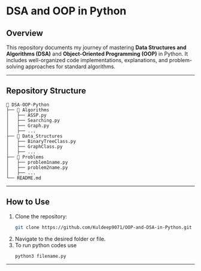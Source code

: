 # DSA and OOP in Python

## Overview
This repository documents my journey of mastering **Data Structures and Algorithms (DSA)** and **Object-Oriented Programming (OOP)** in Python. It includes well-organized code implementations, explanations, and problem-solving approaches for standard algorithms.

---

## Repository Structure

```
📂 DSA-OOP-Python
├── 📂 Algorithms
│   ├── ASSP.py
│   ├── Searching.py
│   ├── Graph.py
│   ├── ...
├── 📂 Data_Structures
│   ├── BinaryTreeClass.py
│   ├── GraphClass.py
│   ├── ...
├── 📂 Problems
│   ├── problem1name.py
│   ├── problem2name.py
│   ├── ...
└── README.md
```

---

## How to Use
1. Clone the repository:
   ```bash
   git clone https://github.com/Kuldeep9071/OOP-and-DSA-in-Python.git
   ```
2. Navigate to the desired folder or file.
3. To run python codes use
   ```bash
   python3 filename.py
   ```
---

